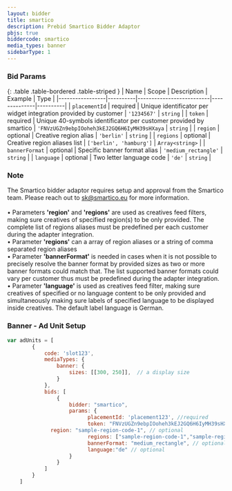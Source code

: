 ```yaml
---
layout: bidder
title: smartico
description: Prebid Smartico Bidder Adaptor
pbjs: true
biddercode: smartico
media_types: banner
sidebarType: 1
---
```


### Bid Params

{: .table .table-bordered .table-striped }
| Name            | Scope    | Description              | Example      | Type     |
|-----------------|----------|--------------------------|--------------|----------|
| `placementId`   | required | Unique identificator per widget integration provided by customer | `'1234567'` | `string` |
| `token`   | required | Unique 40-symbols identificator per customer provided by smartico | `'FNVzUGZn9ebpIOoheh3kEJ2GQ6H6IyMH39sHXaya` | `string` |
| `region`    | optional | Creative region alias   | `'berlin'` | `string` |
| `regions`    | optional | Creative region aliases list   | `['berlin', 'hamburg']` | `Array<string>` |
| `bannerFormat`    | optional | Specific banner format alias  | `'medium_rectangle'` | `string` |
| `language`    | optional | Two letter language code | `'de'` | `string` |

### Note

The Smartico bidder adaptor requires setup and approval from the Smartico team. Please reach out to [sk@smartico.eu](mailto:sk@smartico.eu) for more information.<br>
<br>
• Parameters <b>'region'</b> and <b>'regions'</b> are used as creatives feed filters, making sure creatives of specified region(s) to be only provided. The complete list of regions aliases must be predefined per each customer during the adapter integration.<br>
• Parameter <b>'regions'</b> can a array of region aliases or a string of comma separated region aliases<br>
• Parameter <b>'bannerFormat'</b> is needed in cases when it is not possible to precisely resolve the banner format by provided sizes as two or more banner formats could match that. The list supported banner formats could vary per customer thus must be predefined during the adapter integration.<br>
• Parameter <b>'language'</b> is used as creatives feed filter, making sure creatives of specified or no language content to be only provided and simultaneously making sure labels of specified language to be displayed inside creatives. The default label language is German.     

### Banner - Ad Unit Setup
```javascript
var adUnits = [
        {
            code: 'slot123',
            mediaTypes: {
                banner: {
                    sizes: [[300, 250]],  // a display size
                }
            },
            bids: [
                {
                    bidder: "smartico",
                    params: {
                          placementId: 'placement123', //required
                          token: "FNVzUGZn9ebpIOoheh3kEJ2GQ6H6IyMH39sHXaya", // required
			  region: "sample-region-code-1", // optional
                          regions: ["sample-region-code-1","sample-region-code-2"], // optional 
                          bannerFormat: "medium_rectangle", // optional 
                          language:"de" // optional 
                    }
                }
            ]
        }
    ]
``` 
